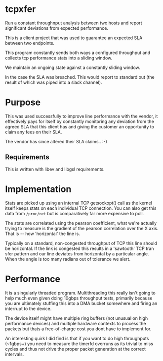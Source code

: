 tcpxfer
=======

Run a constant throughnput analysis between two hosts and report significant deviations from expected performance.

This is a client project that was used to guarantee an expected SLA between two endpoints.

This program constantly sends both ways a configured throughput and collects tcp performance stats into a sliding window.

We maintain an ongoing state against a constantly sliding window.

In the case the SLA was breached. This would report to standard out (the result of which was piped into a slack channel).

# Purpose

This was used successfully to improve line performance with the vendor, it effectively pays for itself by constantly monitoring any deviation from the agreed SLA that this client has and giving the customer an opportunity to claim any fees on their SLA.

The vendor has since altered their SLA claims.. :-)

Requirements
------------

This is written with libev and libgsl requirements.

# Implementation

Stats are picked up using an internal TCP getsockopt() call as the kernel itself keeps stats on each individual TCP connection. You can also get this data from `/proc/net` but is comparatively far more expensive to poll.

The stats are correlated using the pearson coefficient, what we're actually trying to measure is the gradient of the pearson correlation over the X axis. That is -- how 'horizontal' the line is.

Typically on a standard, non-congested throughput of TCP this line should be horizontal. If the link is congested this results in a 'sawtooth' TCP tran
sfer pattern and our line deviates from horizontal by a particular angle. When the angle is too many radians out of tolerance we alert.

# Performance

It is a singularly threaded program. Multithreading this really isn't going to help much even given doing 10gbps throughput tests, primarily because you are ultimately stuffing this into a DMA bucket somewhere and firing an interrupt to the device.

The device itself might have multiple ring buffers (not unusual on high performance devices) and multiple hardware contexts to process the packets but thats a free-of-charge cost you dont have to implement for.

An interesting quirk I did find is that if you want to do high throughputs (~1gbps+) you need to measure the timerfd overruns as its trivial to miss cycles and thus not drive the proper packet generation at the correct intervals.
